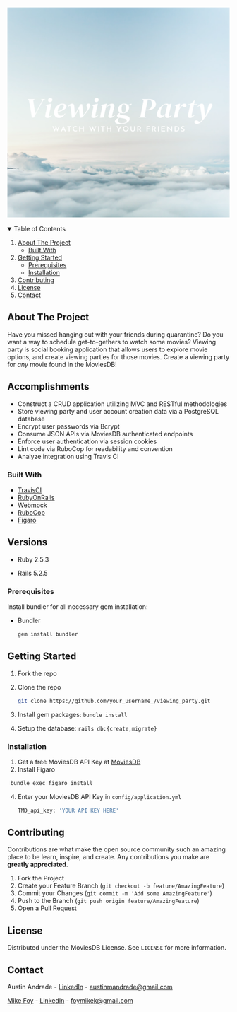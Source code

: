 <!-- PROJECT SHIELDS -->
<!--
*** I'm using markdown "reference style" links for readability.
*** Reference links are enclosed in brackets [ ] instead of parentheses ( ).
*** See the bottom of this document for the declaration of the reference variables
*** for contributors-url, forks-url, etc. This is an optional, concise syntax you may use.
*** https://www.markdownguide.org/basic-syntax/#reference-style-links
-->

<!-- PROJECT LOGO -->
<br />
<p align="center">
  <a href="https://github.com/austinandrade/viewing_party/blob/main/public/Viewing%20Party.png">
    <img src="public/Viewing Party.png" alt="Logo" width="550" height="475">
  </a>
</p>



<!-- TABLE OF CONTENTS -->
<details open="open">
  <summary>Table of Contents</summary>
  <ol>
    <li>
      <a href="#about-the-project">About The Project</a>
      <ul>
        <li><a href="#built-with">Built With</a></li>
      </ul>
    </li>
    <li>
      <a href="#getting-started">Getting Started</a>
      <ul>
        <li><a href="#prerequisites">Prerequisites</a></li>
        <li><a href="#installation">Installation</a></li>
      </ul>
    </li>
    <li><a href="#contributing">Contributing</a></li>
    <li><a href="#license">License</a></li>
    <li><a href="#contact">Contact</a></li>
  </ol>
</details>



<!-- ABOUT THE PROJECT -->
## About The Project

Have you missed hanging out with your friends during quarantine? Do you want a way to schedule get-to-gethers to watch some movies? Viewing party is social booking application that allows users to explore movie options, and create viewing parties for those movies. Create a viewing party for *any* movie found in the MoviesDB!

## Accomplishments

* Construct a CRUD application utilizing MVC and RESTful methodologies 
* Store viewing party and user account creation data via a PostgreSQL database
* Encrypt user passwords via Bcrypt  
* Consume JSON APIs via MoviesDB authenticated endpoints 
* Enforce user authentication via session cookies 
* Lint code via RuboCop for readability and convention
* Analyze integration using Travis CI

### Built With

* [TravisCI](https://travis-ci.org/)
* [RubyOnRails](https://rubyonrails.org/)
* [Webmock](https://github.com/bblimke/webmock)
* [RuboCop](https://github.com/rubocop/rubocop)
* [Figaro](https://github.com/laserlemon/figaro)


## Versions

- Ruby 2.5.3

- Rails 5.2.5

<!-- GETTING STARTED -->


### Prerequisites

Install bundler for all necessary gem installation:
* Bundler

  ```sh
  gem install bundler
  ```
  
## Getting Started

1. Fork the repo
2. Clone the repo

   ```sh
   git clone https://github.com/your_username_/viewing_party.git
   ```
3. Install gem packages: `bundle install`
4. Setup the database: `rails db:{create,migrate}`


### Installation

1. Get a free MoviesDB API Key at [MoviesDB](https://developers.themoviedb.org/4/getting-started/authorization)
2. Install Figaro

  ```sh
   bundle exec figaro install
   ```
4. Enter your MoviesDB API Key in `config/application.yml`

   ```sh
   TMD_api_key: 'YOUR API KEY HERE'
   ```

<!-- CONTRIBUTING -->
## Contributing

Contributions are what make the open source community such an amazing place to be learn, inspire, and create. Any contributions you make are **greatly appreciated**.

1. Fork the Project
2. Create your Feature Branch (`git checkout -b feature/AmazingFeature`)
3. Commit your Changes (`git commit -m 'Add some AmazingFeature'`)
4. Push to the Branch (`git push origin feature/AmazingFeature`)
5. Open a Pull Request



<!-- LICENSE -->
## License

Distributed under the MoviesDB License. See `LICENSE` for more information.



<!-- CONTACT -->
## Contact

Austin Andrade - [LinkedIn](https://www.linkedin.com/in/austinandrade/) - austinmandrade@gmail.com

[Mike Foy](https://github.com/foymikek) - [LinkedIn](https://www.linkedin.com/in/michael-foy-707ba7b4/) - foymikek@gmail.com


<!-- MARKDOWN LINKS & IMAGES -->
<!-- https://www.markdownguide.org/basic-syntax/#reference-style-links -->
[contributors-shield]: https://img.shields.io/github/contributors/othneildrew/Best-README-Template.svg?style=for-the-badge
[contributors-url]: https://github.com/othneildrew/Best-README-Template/graphs/contributors
[forks-shield]: https://img.shields.io/github/forks/othneildrew/Best-README-Template.svg?style=for-the-badge
[forks-url]: https://github.com/othneildrew/Best-README-Template/network/members
[stars-shield]: https://img.shields.io/github/stars/othneildrew/Best-README-Template.svg?style=for-the-badge
[stars-url]: https://github.com/othneildrew/Best-README-Template/stargazers
[issues-shield]: https://img.shields.io/github/issues/othneildrew/Best-README-Template.svg?style=for-the-badge
[issues-url]: https://github.com/othneildrew/Best-README-Template/issues
[license-shield]: https://img.shields.io/github/license/othneildrew/Best-README-Template.svg?style=for-the-badge
[license-url]: https://github.com/othneildrew/Best-README-Template/blob/master/LICENSE.txt
[linkedin-shield]: https://img.shields.io/badge/-LinkedIn-black.svg?style=for-the-badge&logo=linkedin&colorB=555
[linkedin-url]: https://linkedin.com/in/othneildrew
[product-screenshot]: images/screenshot.png
